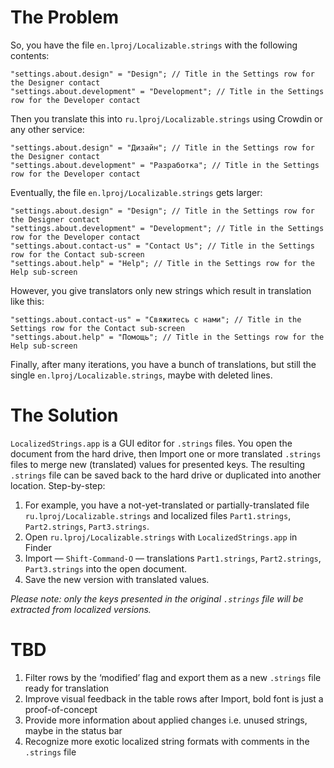 # The Problem

So, you have the file `en.lproj/Localizable.strings` with the following contents:

``` objc
"settings.about.design" = "Design"; // Title in the Settings row for the Designer contact
"settings.about.development" = "Development"; // Title in the Settings row for the Developer contact
```

Then you translate this into `ru.lproj/Localizable.strings` using Crowdin or any other service:

``` objc
"settings.about.design" = "Дизайн"; // Title in the Settings row for the Designer contact
"settings.about.development" = "Разработка"; // Title in the Settings row for the Developer contact
```

Eventually, the file `en.lproj/Localizable.strings` gets larger:

``` objc
"settings.about.design" = "Design"; // Title in the Settings row for the Designer contact
"settings.about.development" = "Development"; // Title in the Settings row for the Developer contact
"settings.about.contact-us" = "Contact Us"; // Title in the Settings row for the Contact sub-screen
"settings.about.help" = "Help"; // Title in the Settings row for the Help sub-screen
```

However, you give translators only new strings which result in translation like this:

``` objc
"settings.about.contact-us" = "Свяжитесь с нами"; // Title in the Settings row for the Contact sub-screen
"settings.about.help" = "Помощь"; // Title in the Settings row for the Help sub-screen
```

Finally, after many iterations, you have a bunch of translations, but still the single `en.lproj/Localizable.strings`, maybe with deleted lines.

# The Solution

`LocalizedStrings.app` is a GUI editor for `.strings` files. You open the document from the hard drive, then Import one or more translated `.strings` files to merge new (translated) values for presented keys. The resulting `.strings` file can be saved back to the hard drive or duplicated into another location. Step-by-step:

1. For example, you have a not-yet-translated or partially-translated file `ru.lproj/Localizable.strings` and localized files `Part1.strings`, `Part2.strings`, `Part3.strings`.
2. Open `ru.lproj/Localizable.strings` with `LocalizedStrings.app` in Finder
3. Import — `Shift-Command-O` — translations `Part1.strings`, `Part2.strings`, `Part3.strings` into the open document.
4. Save the new version with translated values.

*Please note: only the keys presented in the original `.strings` file will be extracted from localized versions.*

# TBD

1. Filter rows by the ‘modified’ flag and export them as a new `.strings` file ready for translation
2. Improve visual feedback in the table rows after Import, bold font is just a proof-of-concept
3. Provide more information about applied changes i.e. unused strings, maybe in the status bar
4. Recognize more exotic localized string formats with comments in the `.strings` file

